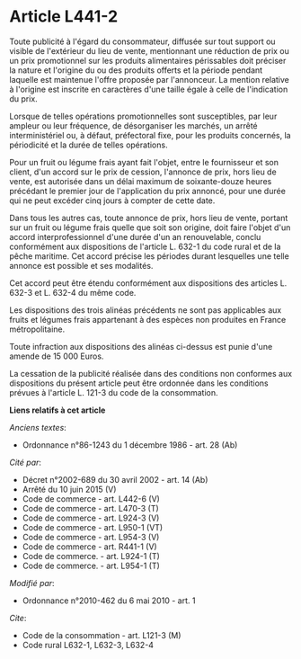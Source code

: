 # Article L441-2

Toute publicité à l'égard du consommateur, diffusée sur tout support ou visible de l'extérieur du lieu de vente, mentionnant
une réduction de prix ou un prix promotionnel sur les produits alimentaires périssables doit préciser la nature et l'origine
du ou des produits offerts et la période pendant laquelle est maintenue l'offre proposée par l'annonceur. La mention relative
à l'origine est inscrite en caractères d'une taille égale à celle de l'indication du prix.

Lorsque de telles opérations promotionnelles sont susceptibles, par leur ampleur ou leur fréquence, de désorganiser les
marchés, un arrêté interministériel ou, à défaut, préfectoral fixe, pour les produits concernés, la périodicité et la durée
de telles opérations.

Pour un fruit ou légume frais ayant fait l'objet, entre le fournisseur et son client, d'un accord sur le prix de cession,
l'annonce de prix, hors lieu de vente, est autorisée dans un délai maximum de soixante-douze heures précédant le premier jour
de l'application du prix annoncé, pour une durée qui ne peut excéder cinq jours à compter de cette date.

Dans tous les autres cas, toute annonce de prix, hors lieu de vente, portant sur un fruit ou légume frais quelle que soit son
origine, doit faire l'objet d'un accord interprofessionnel d'une durée d'un an renouvelable, conclu conformément aux
dispositions de l'article L. 632-1 du code rural et de la pêche maritime. Cet accord précise les périodes durant lesquelles
une telle annonce est possible et ses modalités.

Cet accord peut être étendu conformément aux dispositions des articles L. 632-3 et L. 632-4 du même code.

Les dispositions des trois alinéas précédents ne sont pas applicables aux fruits et légumes frais appartenant à des espèces
non produites en France métropolitaine.

Toute infraction aux dispositions des alinéas ci-dessus est punie d'une amende de 15 000 Euros.

La cessation de la publicité réalisée dans des conditions non conformes aux dispositions du présent article peut être
ordonnée dans les conditions prévues à l'article L. 121-3 du code de la consommation.

**Liens relatifs à cet article**

_Anciens textes_:

  - Ordonnance n°86-1243 du 1 décembre 1986 - art. 28 (Ab)

_Cité par_:

  - Décret n°2002-689 du 30 avril 2002 - art. 14 (Ab)
  - Arrêté du 10 juin 2015 (V)
  - Code de commerce - art. L442-6 (V)
  - Code de commerce - art. L470-3 (T)
  - Code de commerce - art. L924-3 (V)
  - Code de commerce - art. L950-1 (VT)
  - Code de commerce - art. L954-3 (V)
  - Code de commerce - art. R441-1 (V)
  - Code de commerce. - art. L924-1 (T)
  - Code de commerce. - art. L954-1 (T)

_Modifié par_:

  - Ordonnance n°2010-462 du 6 mai 2010 - art. 1

_Cite_:

  - Code de la consommation - art. L121-3 (M)
  - Code rural L632-1, L632-3, L632-4
